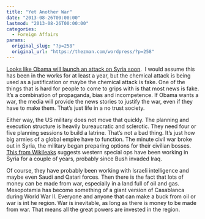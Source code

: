 ```yaml
---
title: "Yet Another War"
date: "2013-08-26T00:00:00"
lastmod: "2013-08-26T00:00:00"
categories:
  - Foreign Affairs
params:
  original_slug: "?p=258"
  original_url: "https://thezman.com/wordpress/?p=258"
---
```


<a
href="http://www.telegraph.co.uk/news/worldnews/middleeast/syria/10265765/Navy-ready-to-launch-first-strike-on-Syria.html"
rel="noopener" target="_blank">Looks like Obama will launch an attack on
Syria soon</a>.  I would assume this has been in the works for at least
a year, but the chemical attack is being used as a justification or
maybe the chemical attack is fake. One of the things that is hard for
people to come to grips with is that most news is fake. It’s a
combination of propaganda, bias and incompetence. If Obama wants a war,
the media will provide the news stories to justify the war, even if they
have to make them. That’s just life in a no trust society.

Either way, the US military does not move that quickly. The planning and
execution structure is heavily bureaucratic and sclerotic. They need
four or five planning sessions to build a latrine. That’s not a bad
thing. It’s just how big armies of a global empire have to function. The
minute civil war broke out in Syria, the military began preparing
options for their civilian bosses. <a
href="https://wikileaks.org/gifiles/docs/1671459_insight-military-intervention-in-syria-post-withdrawal.html"
rel="noopener" target="_blank">This from Wikileaks</a> suggests western
special ops have been working in Syria for a couple of years, probably
since Bush invaded Iraq.

Of course, they have probably been working with Israeli intelligence and
maybe even Saudi and Qatari forces. Then there is the fact that lots of
money can be made from war, especially in a land full of oil and gas.
Mesopotamia has become something of a giant version of Casablanca during
World War II. Everyone and anyone that can make a buck from oil or war
is int he region. War is inevitable, as long as there is money to be
made from war. That means all the great powers are invested in the
region.

